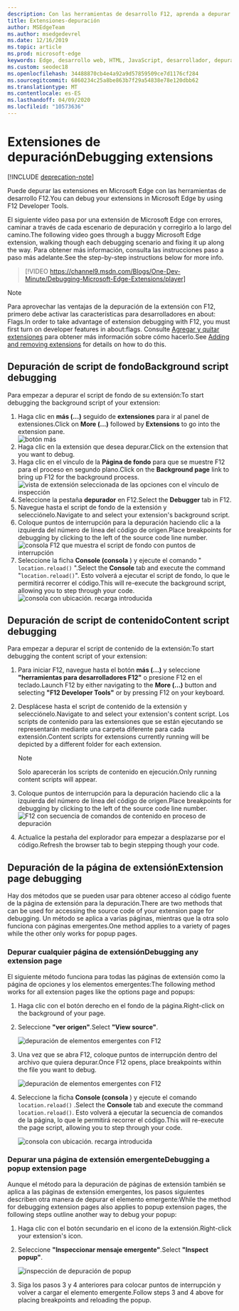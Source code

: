 ```yaml
---
description: Con las herramientas de desarrollo F12, aprenda a depurar el script de fondo de una extensión, los scripts de contenido y las páginas de extensión.
title: Extensiones-depuración
author: MSEdgeTeam
ms.author: msedgedevrel
ms.date: 12/16/2019
ms.topic: article
ms.prod: microsoft-edge
keywords: Edge, desarrollo web, HTML, JavaScript, desarrollador, depuración, depuración
ms.custom: seodec18
ms.openlocfilehash: 34488870cb4e4a92a9d57859509ce7d1176cf284
ms.sourcegitcommit: 6860234c25a8be863b7f29a54838e78e120dbb62
ms.translationtype: MT
ms.contentlocale: es-ES
ms.lasthandoff: 04/09/2020
ms.locfileid: "10573636"
---
```

# <span data-ttu-id="332db-104">Extensiones de depuración</span><span class="sxs-lookup"><span data-stu-id="332db-104">Debugging extensions</span></span>  

[!INCLUDE [deprecation-note](../includes/deprecation-note.md)]  

<span data-ttu-id="332db-105">Puede depurar las extensiones en Microsoft Edge con las herramientas de desarrollo F12.</span><span class="sxs-lookup"><span data-stu-id="332db-105">You can debug your extensions in Microsoft Edge by using F12 Developer Tools.</span></span>

<span data-ttu-id="332db-106">El siguiente vídeo pasa por una extensión de Microsoft Edge con errores, caminar a través de cada escenario de depuración y corregirlo a lo largo del camino.</span><span class="sxs-lookup"><span data-stu-id="332db-106">The following video goes through a buggy Microsoft Edge extension, walking though each debugging scenario and fixing it up along the way.</span></span> <span data-ttu-id="332db-107">Para obtener más información, consulta las instrucciones paso a paso más adelante.</span><span class="sxs-lookup"><span data-stu-id="332db-107">See the step-by-step instructions below for more info.</span></span>

> [!VIDEO https://channel9.msdn.com/Blogs/One-Dev-Minute/Debugging-Microsoft-Edge-Extensions/player]


> [!NOTE]
> <span data-ttu-id="332db-108">Para aprovechar las ventajas de la depuración de la extensión con F12, primero debe activar las características para desarrolladores en about: Flags.</span><span class="sxs-lookup"><span data-stu-id="332db-108">In order to take advantage of extension debugging with F12, you must first turn on developer features in about:flags.</span></span> <span data-ttu-id="332db-109">Consulte [Agregar y quitar extensiones](./adding-and-removing-extensions.md) para obtener más información sobre cómo hacerlo.</span><span class="sxs-lookup"><span data-stu-id="332db-109">See [Adding and removing extensions](./adding-and-removing-extensions.md) for details on how to do this.</span></span>


## <span data-ttu-id="332db-110">Depuración de script de fondo</span><span class="sxs-lookup"><span data-stu-id="332db-110">Background script debugging</span></span>
<span data-ttu-id="332db-111">Para empezar a depurar el script de fondo de su extensión:</span><span class="sxs-lookup"><span data-stu-id="332db-111">To start debugging the background script of your extension:</span></span>

1. <span data-ttu-id="332db-112">Haga clic en **más (...)** seguido de **extensiones** para ir al panel de extensiones.</span><span class="sxs-lookup"><span data-stu-id="332db-112">Click on **More (...)** followed by **Extensions** to go into the extension pane.</span></span>  
 ![botón más](./../media/morebutton.png)
2. <span data-ttu-id="332db-114">Haga clic en la extensión que desea depurar.</span><span class="sxs-lookup"><span data-stu-id="332db-114">Click on the extension that you want to debug.</span></span>
3. <span data-ttu-id="332db-115">Haga clic en el vínculo de la **Página de fondo** para que se muestre F12 para el proceso en segundo plano.</span><span class="sxs-lookup"><span data-stu-id="332db-115">Click on the **Background page** link to bring up F12 for the background process.</span></span>  
 ![vista de extensión seleccionada de las opciones con el vínculo de inspección](./../media/debug-inspect.png)
4. <span data-ttu-id="332db-117">Seleccione la pestaña **depurador** en F12.</span><span class="sxs-lookup"><span data-stu-id="332db-117">Select the **Debugger** tab in F12.</span></span>
5. <span data-ttu-id="332db-118">Navegue hasta el script de fondo de la extensión y selecciónelo.</span><span class="sxs-lookup"><span data-stu-id="332db-118">Navigate to and select your extension's background script.</span></span>
6. <span data-ttu-id="332db-119">Coloque puntos de interrupción para la depuración haciendo clic a la izquierda del número de línea del código de origen.</span><span class="sxs-lookup"><span data-stu-id="332db-119">Place breakpoints for debugging by clicking to the left of the source code line number.</span></span>  
 ![consola F12 que muestra el script de fondo con puntos de interrupción](./../media/debug-f12-background.png)
7. <span data-ttu-id="332db-121">Seleccione la ficha **Console (consola** ) y ejecute el comando " `location.reload()` ".</span><span class="sxs-lookup"><span data-stu-id="332db-121">Select the **Console** tab and execute the command "`location.reload()`".</span></span> <span data-ttu-id="332db-122">Esto volverá a ejecutar el script de fondo, lo que le permitirá recorrer el código.</span><span class="sxs-lookup"><span data-stu-id="332db-122">This will re-execute the background script, allowing you to step through your code.</span></span>  
 ![consola con ubicación. recarga introducida](./../media/debug-f12-background-console.png)


## <span data-ttu-id="332db-124">Depuración de script de contenido</span><span class="sxs-lookup"><span data-stu-id="332db-124">Content script debugging</span></span>
<span data-ttu-id="332db-125">Para empezar a depurar el script de contenido de la extensión:</span><span class="sxs-lookup"><span data-stu-id="332db-125">To start debugging the content script of your extension:</span></span>

1. <span data-ttu-id="332db-126">Para iniciar F12, navegue hasta el botón **más (...)** y seleccione **"herramientas para desarrolladores F12"** o presione F12 en el teclado.</span><span class="sxs-lookup"><span data-stu-id="332db-126">Launch F12 by either navigating to the **More (...)** button and selecting **"F12 Developer Tools"** or by pressing F12 on your keyboard.</span></span>
2. <span data-ttu-id="332db-127">Desplácese hasta el script de contenido de la extensión y selecciónelo.</span><span class="sxs-lookup"><span data-stu-id="332db-127">Navigate to and select your extension's content script.</span></span> <span data-ttu-id="332db-128">Los scripts de contenido para las extensiones que se están ejecutando se representarán mediante una carpeta diferente para cada extensión.</span><span class="sxs-lookup"><span data-stu-id="332db-128">Content scripts for extensions currently running will be depicted by a different folder for each extension.</span></span>

    > [!NOTE]
    > <span data-ttu-id="332db-129">Solo aparecerán los scripts de contenido en ejecución.</span><span class="sxs-lookup"><span data-stu-id="332db-129">Only running content scripts will appear.</span></span>

3. <span data-ttu-id="332db-130">Coloque puntos de interrupción para la depuración haciendo clic a la izquierda del número de línea del código de origen.</span><span class="sxs-lookup"><span data-stu-id="332db-130">Place breakpoints for debugging by clicking to the left of the source code line number.</span></span>  
 ![F12 con secuencia de comandos de contenido en proceso de depuración](./../media/debug-content-f12.png)
4. <span data-ttu-id="332db-132">Actualice la pestaña del explorador para empezar a desplazarse por el código.</span><span class="sxs-lookup"><span data-stu-id="332db-132">Refresh the browser tab to begin stepping though your code.</span></span>




## <span data-ttu-id="332db-133">Depuración de la página de extensión</span><span class="sxs-lookup"><span data-stu-id="332db-133">Extension page debugging</span></span>

<span data-ttu-id="332db-134">Hay dos métodos que se pueden usar para obtener acceso al código fuente de la página de extensión para la depuración.</span><span class="sxs-lookup"><span data-stu-id="332db-134">There are two methods that can be used for accessing the source code of your extension page for debugging.</span></span> <span data-ttu-id="332db-135">Un método se aplica a varias páginas, mientras que la otra solo funciona con páginas emergentes.</span><span class="sxs-lookup"><span data-stu-id="332db-135">One method applies to a variety of pages while the other only works for popup pages.</span></span>

### <span data-ttu-id="332db-136">Depurar cualquier página de extensión</span><span class="sxs-lookup"><span data-stu-id="332db-136">Debugging any extension page</span></span>
<span data-ttu-id="332db-137">El siguiente método funciona para todas las páginas de extensión como la página de opciones y los elementos emergentes:</span><span class="sxs-lookup"><span data-stu-id="332db-137">The following method works for all extension pages like the options page and popups:</span></span>


1. <span data-ttu-id="332db-138">Haga clic con el botón derecho en el fondo de la página.</span><span class="sxs-lookup"><span data-stu-id="332db-138">Right-click on the background of your page.</span></span>
2. <span data-ttu-id="332db-139">Seleccione **"ver origen"**.</span><span class="sxs-lookup"><span data-stu-id="332db-139">Select **"View source"**.</span></span>

   ![depuración de elementos emergentes con F12](./../media/debug-popup-select.png)

3. <span data-ttu-id="332db-141">Una vez que se abra F12, coloque puntos de interrupción dentro del archivo que quiera depurar.</span><span class="sxs-lookup"><span data-stu-id="332db-141">Once F12 opens, place breakpoints within the file you want to debug.</span></span>

   ![depuración de elementos emergentes con F12](./../media/debug-popup-f12.png)
4. <span data-ttu-id="332db-143">Seleccione la ficha **Console (consola** ) y ejecute el comando `location.reload()` .</span><span class="sxs-lookup"><span data-stu-id="332db-143">Select the **Console** tab and execute the command `location.reload()`.</span></span> <span data-ttu-id="332db-144">Esto volverá a ejecutar la secuencia de comandos de la página, lo que le permitirá recorrer el código.</span><span class="sxs-lookup"><span data-stu-id="332db-144">This will re-execute the page script, allowing you to step through your code.</span></span>  

   ![consola con ubicación. recarga introducida](./../media/debug-f12-background-console.png)

### <span data-ttu-id="332db-146">Depurar una página de extensión emergente</span><span class="sxs-lookup"><span data-stu-id="332db-146">Debugging a popup extension page</span></span>
<span data-ttu-id="332db-147">Aunque el método para la depuración de páginas de extensión también se aplica a las páginas de extensión emergentes, los pasos siguientes describen otra manera de depurar el elemento emergente:</span><span class="sxs-lookup"><span data-stu-id="332db-147">While the method for debugging extension pages also applies to popup extension pages, the following steps outline another way to debug your popup:</span></span>

1. <span data-ttu-id="332db-148">Haga clic con el botón secundario en el icono de la extensión.</span><span class="sxs-lookup"><span data-stu-id="332db-148">Right-click your extension's icon.</span></span>
2. <span data-ttu-id="332db-149">Seleccione **"Inspeccionar mensaje emergente"**.</span><span class="sxs-lookup"><span data-stu-id="332db-149">Select **"Inspect popup"**.</span></span>

   ![inspección de depuración de popup](./../media/debug-popup-inspect.png)
3. <span data-ttu-id="332db-151">Siga los pasos 3 y 4 anteriores para colocar puntos de interrupción y volver a cargar el elemento emergente.</span><span class="sxs-lookup"><span data-stu-id="332db-151">Follow steps 3 and 4 above for placing breakpoints and reloading the popup.</span></span>
